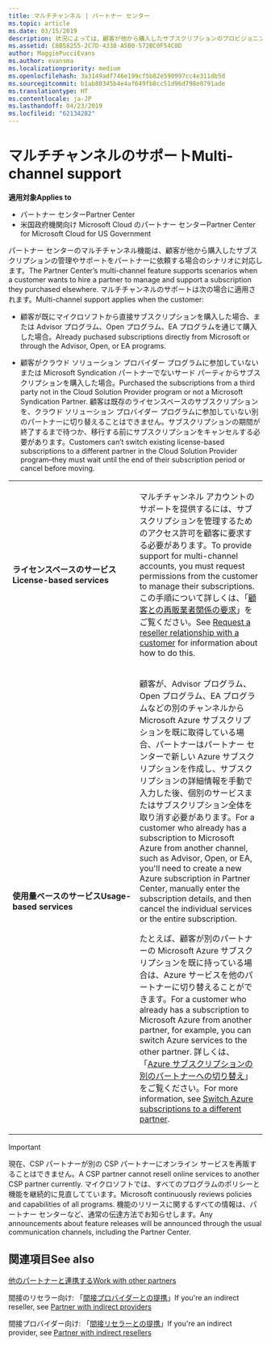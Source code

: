 ```yaml
---
title: マルチチャンネル | パートナー センター
ms.topic: article
ms.date: 03/15/2019
description: 状況によっては、顧客が他から購入したサブスクリプションのプロビジョニングやサポートをパートナーに依頼する場合があります。
ms.assetid: C8B58255-2C7D-4338-A5B0-572BC0F54C0D
author: MaggiePucciEvans
ms.author: evansma
ms.localizationpriority: medium
ms.openlocfilehash: 3a3149adf746e199cf5b82e590997cc4e311db5d
ms.sourcegitcommit: b1ab80345b4e4af649fb8cc51d96d798e0791ade
ms.translationtype: HT
ms.contentlocale: ja-JP
ms.lasthandoff: 04/23/2019
ms.locfileid: "62134282"
---
```

# <a name="multi-channel-support"></a><span data-ttu-id="8d15e-103">マルチチャンネルのサポート</span><span class="sxs-lookup"><span data-stu-id="8d15e-103">Multi-channel support</span></span>

<span data-ttu-id="8d15e-104">**適用対象**</span><span class="sxs-lookup"><span data-stu-id="8d15e-104">**Applies to**</span></span>

-  <span data-ttu-id="8d15e-105">パートナー センター</span><span class="sxs-lookup"><span data-stu-id="8d15e-105">Partner Center</span></span>
-  <span data-ttu-id="8d15e-106">米国政府機関向け Microsoft Cloud のパートナー センター</span><span class="sxs-lookup"><span data-stu-id="8d15e-106">Partner Center for Microsoft Cloud for US Government</span></span>


<span data-ttu-id="8d15e-107">パートナー センターのマルチチャンネル機能は、顧客が他から購入したサブスクリプションの管理やサポートをパートナーに依頼する場合のシナリオに対応します。</span><span class="sxs-lookup"><span data-stu-id="8d15e-107">The Partner Center’s multi-channel feature supports scenarios when a customer wants to hire a partner to manage and support a subscription they purchased elsewhere.</span></span> <span data-ttu-id="8d15e-108">マルチチャンネルのサポートは次の場合に適用されます。</span><span class="sxs-lookup"><span data-stu-id="8d15e-108">Multi-channel support applies when the customer:</span></span>

-   <span data-ttu-id="8d15e-109">顧客が既にマイクロソフトから直接サブスクリプションを購入した場合、または Advisor プログラム、Open プログラム、EA プログラムを通じて購入した場合。</span><span class="sxs-lookup"><span data-stu-id="8d15e-109">Already puchased subscriptions directly from Microsoft or through the Advisor, Open, or EA programs.</span></span>

-   <span data-ttu-id="8d15e-110">顧客がクラウド ソリューション プロバイダー プログラムに参加していないまたは Microsoft Syndication パートナーでないサード パーティからサブスクリプションを購入した場合。</span><span class="sxs-lookup"><span data-stu-id="8d15e-110">Purchased the subscriptions from a third party not in the Cloud Solution Provider program or not a Microsoft Syndication Partner.</span></span> <span data-ttu-id="8d15e-111">顧客は既存のライセンスベースのサブスクリプションを、クラウド ソリューション プロバイダー プログラムに参加していない別のパートナーに切り替えることはできません。サブスクリプションの期間が終了するまで待つか、移行する前にサブスクリプションをキャンセルする必要があります。</span><span class="sxs-lookup"><span data-stu-id="8d15e-111">Customers can’t switch existing license-based subscriptions to a different partner in the Cloud Solution Provider program–they must wait until the end of their subscription period or cancel before moving.</span></span>


<table>
<colgroup>
<col width="50%" />
<col width="50%" />
</colgroup>
<tbody>
<tr class="odd">
<td><p><span data-ttu-id="8d15e-112"><strong>ライセンスベースのサービス</strong></span><span class="sxs-lookup"><span data-stu-id="8d15e-112"><strong>License-based services</strong></span></span></p></td>
<td><p><span data-ttu-id="8d15e-113">マルチチャンネル アカウントのサポートを提供するには、サブスクリプションを管理するためのアクセス許可を顧客に要求する必要があります。</span><span class="sxs-lookup"><span data-stu-id="8d15e-113">To provide support for multi-channel accounts, you must request permissions from the customer to manage their subscriptions.</span></span> <span data-ttu-id="8d15e-114">この手順について詳しくは、「<a href="request-a-relationship-with-a-customer.md" data-raw-source="[Request a reseller relationship with a customer](request-a-relationship-with-a-customer.md)">顧客との再販業者関係の要求</a>」をご覧ください。</span><span class="sxs-lookup"><span data-stu-id="8d15e-114">See <a href="request-a-relationship-with-a-customer.md" data-raw-source="[Request a reseller relationship with a customer](request-a-relationship-with-a-customer.md)">Request a reseller relationship with a customer</a> for information about how to do this.</span></span></p></td>
</tr>
<tr class="even">
<td><p><span data-ttu-id="8d15e-115"><strong>使用量ベースのサービス</strong></span><span class="sxs-lookup"><span data-stu-id="8d15e-115"><strong>Usage-based services</strong></span></span></p></td>
<td>
<p><span data-ttu-id="8d15e-116">顧客が、Advisor プログラム、Open プログラム、EA プログラムなどの別のチャンネルから Microsoft Azure サブスクリプションを既に取得している場合、パートナーはパートナー センターで新しい Azure サブスクリプションを作成し、サブスクリプションの詳細情報を手動で入力した後、個別のサービスまたはサブスクリプション全体を取り消す必要があります。</span><span class="sxs-lookup"><span data-stu-id="8d15e-116">For a customer who already has a subscription to Microsoft Azure from another channel, such as Advisor, Open, or EA, you&#39;ll need to create a new Azure subscription in Partner Center, manually enter the subscription details, and then cancel the individual services or the entire subscription.</span></span></p>
<p><span data-ttu-id="8d15e-117">たとえば、顧客が別のパートナーの Microsoft Azure サブスクリプションを既に持っている場合は、Azure サービスを他のパートナーに切り替えることができます。</span><span class="sxs-lookup"><span data-stu-id="8d15e-117">For a customer who already has a subscription to Microsoft Azure from another partner, for example, you can switch Azure services to the other partner.</span></span> <span data-ttu-id="8d15e-118">詳しくは、「<a href="switch-azure-subscriptions-to-a-different-partner.md" data-raw-source="[Switch Azure subscriptions to a different partner](switch-azure-subscriptions-to-a-different-partner.md)">Azure サブスクリプションの別のパートナーへの切り替え</a>」をご覧ください。</span><span class="sxs-lookup"><span data-stu-id="8d15e-118">For more information, see <a href="switch-azure-subscriptions-to-a-different-partner.md" data-raw-source="[Switch Azure subscriptions to a different partner](switch-azure-subscriptions-to-a-different-partner.md)">Switch Azure subscriptions to a different partner</a>.</span></span></p>
</td>
</tr>
</tbody>
</table>

> [!IMPORTANT]  
> <span data-ttu-id="8d15e-119">現在、CSP パートナーが別の CSP パートナーにオンライン サービスを再販することはできません。</span><span class="sxs-lookup"><span data-stu-id="8d15e-119">A CSP partner cannot resell online services to another CSP partner currently.</span></span> <span data-ttu-id="8d15e-120">マイクロソフトでは、すべてのプログラムのポリシーと機能を継続的に見直してています。</span><span class="sxs-lookup"><span data-stu-id="8d15e-120">Microsoft continuously reviews policies and capabilities of all programs.</span></span> <span data-ttu-id="8d15e-121">機能のリリースに関するすべての情報は、パートナー センターなど、通常の伝達方法でお知らせします。</span><span class="sxs-lookup"><span data-stu-id="8d15e-121">Any announcements about feature releases will be announced through the usual communication channels, including the Partner Center.</span></span> 

## <a name="see-also"></a><span data-ttu-id="8d15e-122">関連項目</span><span class="sxs-lookup"><span data-stu-id="8d15e-122">See also</span></span>

[<span data-ttu-id="8d15e-123">他のパートナーと連携する</span><span class="sxs-lookup"><span data-stu-id="8d15e-123">Work with other partners</span></span>](work-with-other-partners.md)

<span data-ttu-id="8d15e-124">間接のリセラー向け: 「[間接プロバイダーとの提携](indirect-reseller-tasks-in-partner-center.md)」</span><span class="sxs-lookup"><span data-stu-id="8d15e-124">If you're an indirect reseller, see [Partner with indirect providers](indirect-reseller-tasks-in-partner-center.md)</span></span>

<span data-ttu-id="8d15e-125">間接プロバイダー向け: 「[間接リセラーとの提携](indirect-provider-tasks-in-partner-center.md)」</span><span class="sxs-lookup"><span data-stu-id="8d15e-125">If you're an indirect provider, see [Partner with indirect resellers](indirect-provider-tasks-in-partner-center.md)</span></span> 

 

 



